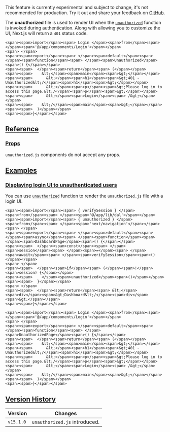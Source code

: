 This feature is currently experimental and subject to change, it's not recommended for production. Try it out and share your feedback on [GitHub](https://github.com/vercel/next.js/issues).

The **unauthorized** file is used to render UI when the [`unauthorized`](https://nextjs.org/docs/app/api-reference/functions/unauthorized) function is invoked during authentication. Along with allowing you to customize the UI, Next.js will return a `401` status code.

```
<span><span>import</span><span> Login </span><span>from</span><span> </span><span>'@/app/components/Login'</span></span>
<span> </span>
<span><span>export</span><span> </span><span>default</span><span> </span><span>function</span><span> </span><span>Unauthorized</span><span>() {</span></span>
<span><span>  </span><span>return</span><span> (</span></span>
<span><span>    &lt;</span><span>main</span><span>&gt;</span></span>
<span><span>      &lt;</span><span>h1</span><span>&gt;401 - Unauthorized&lt;/</span><span>h1</span><span>&gt;</span></span>
<span><span>      &lt;</span><span>p</span><span>&gt;Please log in to access this page.&lt;/</span><span>p</span><span>&gt;</span></span>
<span><span>      &lt;</span><span>Login</span><span> /&gt;</span></span>
<span><span>    &lt;/</span><span>main</span><span>&gt;</span></span>
<span><span>  )</span></span>
<span><span>}</span></span>
```

## [Reference](https://nextjs.org/docs/app/api-reference/file-conventions/unauthorized#reference)

### [Props](https://nextjs.org/docs/app/api-reference/file-conventions/unauthorized#props)

`unauthorized.js` components do not accept any props.

## [Examples](https://nextjs.org/docs/app/api-reference/file-conventions/unauthorized#examples)

### [Displaying login UI to unauthenticated users](https://nextjs.org/docs/app/api-reference/file-conventions/unauthorized#displaying-login-ui-to-unauthenticated-users)

You can use [`unauthorized`](https://nextjs.org/docs/app/api-reference/functions/unauthorized) function to render the `unauthorized.js` file with a login UI.

```
<span><span>import</span><span> { verifySession } </span><span>from</span><span> </span><span>'@/app/lib/dal'</span></span>
<span><span>import</span><span> { unauthorized } </span><span>from</span><span> </span><span>'next/navigation'</span></span>
<span> </span>
<span><span>export</span><span> </span><span>default</span><span> </span><span>async</span><span> </span><span>function</span><span> </span><span>DashboardPage</span><span>() {</span></span>
<span><span>  </span><span>const</span><span> </span><span>session</span><span> </span><span>=</span><span> </span><span>await</span><span> </span><span>verifySession</span><span>()</span></span>
<span> </span>
<span><span>  </span><span>if</span><span> (</span><span>!</span><span>session) {</span></span>
<span><span>    </span><span>unauthorized</span><span>()</span></span>
<span><span>  }</span></span>
<span> </span>
<span><span>  </span><span>return</span><span> &lt;</span><span>div</span><span>&gt;Dashboard&lt;/</span><span>div</span><span>&gt;</span></span>
<span><span>}</span></span>
```

```
<span><span>import</span><span> Login </span><span>from</span><span> </span><span>'@/app/components/Login'</span></span>
<span> </span>
<span><span>export</span><span> </span><span>default</span><span> </span><span>function</span><span> </span><span>UnauthorizedPage</span><span>() {</span></span>
<span><span>  </span><span>return</span><span> (</span></span>
<span><span>    &lt;</span><span>main</span><span>&gt;</span></span>
<span><span>      &lt;</span><span>h1</span><span>&gt;401 - Unauthorized&lt;/</span><span>h1</span><span>&gt;</span></span>
<span><span>      &lt;</span><span>p</span><span>&gt;Please log in to access this page.&lt;/</span><span>p</span><span>&gt;</span></span>
<span><span>      &lt;</span><span>Login</span><span> /&gt;</span></span>
<span><span>    &lt;/</span><span>main</span><span>&gt;</span></span>
<span><span>  )</span></span>
<span><span>}</span></span>
```

## [Version History](https://nextjs.org/docs/app/api-reference/file-conventions/unauthorized#version-history)

| Version | Changes |
| --- | --- |
| `v15.1.0` | `unauthorized.js` introduced. |
